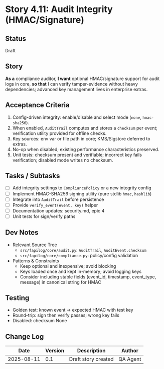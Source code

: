# Story 4.11: Audit Integrity (HMAC/Signature)

## Status
Draft

## Story
**As a** compliance auditor,
**I want** optional HMAC/signature support for audit logs in core,
**so that** I can verify tamper-evidence without heavy dependencies; advanced key management lives in enterprise extras.

## Acceptance Criteria
1. Config-driven integrity: enable/disable and select mode (`none`, `hmac-sha256`).
2. When enabled, `AuditTrail` computes and stores a `checksum` per event; verification utility provided for offline checks.
3. Key sources: env var or file path in core; KMS/Sigstore deferred to extras.
4. No-op when disabled; existing performance characteristics preserved.
5. Unit tests: checksum present and verifiable; incorrect key fails verification; disabled mode writes no checksum.

## Tasks / Subtasks
- [ ] Add integrity settings to `CompliancePolicy` or a new integrity config
- [ ] Implement HMAC-SHA256 signing utility (pure stdlib `hmac`, `hashlib`)
- [ ] Integrate into `AuditTrail` before persistence
- [ ] Provide `verify_event(event, key)` helper
- [ ] Documentation updates: security.md, epic 4
- [ ] Unit tests for sign/verify paths

## Dev Notes
- Relevant Source Tree
  - `src/fapilog/core/audit.py`: `AuditTrail`, `AuditEvent.checksum`
  - `src/fapilog/core/compliance.py`: policy/config validation
- Patterns & Constraints
  - Keep optional and inexpensive; avoid blocking
  - Keys loaded once and kept in-memory; avoid logging keys
  - Consider including stable fields (event_id, timestamp, event_type, message) in canonical string for HMAC

## Testing
- Golden test: known event → expected HMAC with test key
- Round-trip: sign then verify passes; wrong key fails
- Disabled: checksum None

## Change Log
| Date | Version | Description | Author |
| ---- | ------- | ----------- | ------ |
| 2025-08-11 | 0.1 | Draft story created | QA Agent |


